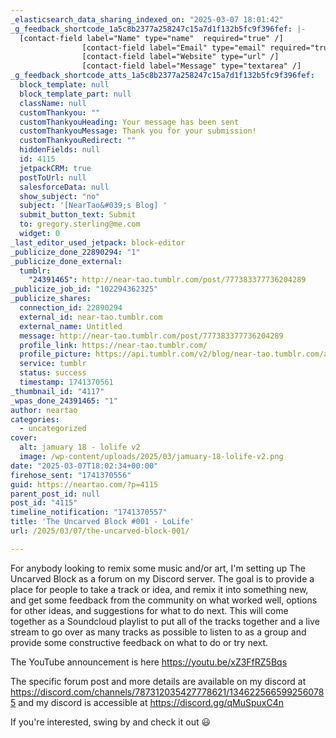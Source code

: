 ```yaml
---
_elasticsearch_data_sharing_indexed_on: "2025-03-07 18:01:42"
_g_feedback_shortcode_1a5c8b2377a258247c15a7d1f132b5fc9f396fef: |-
  [contact-field label="Name" type="name"  required="true" /]
  				[contact-field label="Email" type="email" required="true" /]
  				[contact-field label="Website" type="url" /]
  				[contact-field label="Message" type="textarea" /]
_g_feedback_shortcode_atts_1a5c8b2377a258247c15a7d1f132b5fc9f396fef:
  block_template: null
  block_template_part: null
  className: null
  customThankyou: ""
  customThankyouHeading: Your message has been sent
  customThankyouMessage: Thank you for your submission!
  customThankyouRedirect: ""
  hiddenFields: null
  id: 4115
  jetpackCRM: true
  postToUrl: null
  salesforceData: null
  show_subject: "no"
  subject: '[NearTao&#039;s Blog] '
  submit_button_text: Submit
  to: gregory.sterling@me.com
  widget: 0
_last_editor_used_jetpack: block-editor
_publicize_done_22890294: "1"
_publicize_done_external:
  tumblr:
    "24391465": http://near-tao.tumblr.com/post/777383377736204289
_publicize_job_id: "102294362325"
_publicize_shares:
  connection_id: 22890294
  external_id: near-tao.tumblr.com
  external_name: Untitled
  message: http://near-tao.tumblr.com/post/777383377736204289
  profile_link: https://near-tao.tumblr.com/
  profile_picture: https://api.tumblr.com/v2/blog/near-tao.tumblr.com/avatar/512
  service: tumblr
  status: success
  timestamp: 1741370561
_thumbnail_id: "4117"
_wpas_done_24391465: "1"
author: neartao
categories:
  - uncategorized
cover:
  alt: jamuary 18 - lolife v2
  image: /wp-content/uploads/2025/03/jamuary-18-lolife-v2.png
date: "2025-03-07T18:02:34+00:00"
firehose_sent: "1741370556"
guid: https://neartao.com/?p=4115
parent_post_id: null
post_id: "4115"
timeline_notification: "1741370557"
title: 'The Uncarved Block #001 - LoLife'
url: /2025/03/07/the-uncarved-block-001/

---
```

For anybody looking to remix some music and/or art, I'm setting up The Uncarved Block as a forum on my Discord server. The goal is to provide a place for people to take a track or idea, and remix it into something new, and get some feedback from the community on what worked well, options for other ideas, and suggestions for what to do next. This will come together as a Soundcloud playlist to put all of the tracks together and a live stream to go over as many tracks as possible to listen to as a group and provide some constructive feedback on what to do or try next.

The YouTube announcement is here https://youtu.be/xZ3FfRZ5Bqs

The specific forum post and more details are available on my discord at https://discord.com/channels/787312035427778621/1346225665992560785 and my discord is accessible at https://discord.gg/qMuSpuxC4n

If you're interested, swing by and check it out :smiley:
